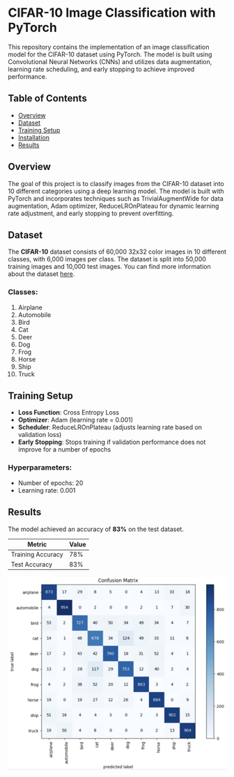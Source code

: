 # CIFAR-10 Image Classification with PyTorch

This repository contains the implementation of an image classification model for the CIFAR-10 dataset using PyTorch. The model is built using Convolutional Neural Networks (CNNs) and utilizes data augmentation, learning rate scheduling, and early stopping to achieve improved performance.

## Table of Contents

- [Overview](#overview)
- [Dataset](#dataset)
- [Training Setup](#training-setup)
- [Installation](#installation)
- [Results](#results)


## Overview

The goal of this project is to classify images from the CIFAR-10 dataset into 10 different categories using a deep learning model. The model is built with PyTorch and incorporates techniques such as TrivialAugmentWide for data augmentation, Adam optimizer, ReduceLROnPlateau for dynamic learning rate adjustment, and early stopping to prevent overfitting.

## Dataset

The **CIFAR-10** dataset consists of 60,000 32x32 color images in 10 different classes, with 6,000 images per class. The dataset is split into 50,000 training images and 10,000 test images. You can find more information about the dataset [here](https://pytorch.org/vision/main/generated/torchvision.datasets.CIFAR10.html).


### Classes:
1. Airplane
2. Automobile
3. Bird
4. Cat
5. Deer
6. Dog
7. Frog
8. Horse
9. Ship
10. Truck


## Training Setup

- **Loss Function**: Cross Entropy Loss
- **Optimizer**: Adam (learning rate = 0.001)
- **Scheduler**: ReduceLROnPlateau (adjusts learning rate based on validation loss)
- **Early Stopping**: Stops training if validation performance does not improve for a number of epochs

### Hyperparameters:

- Number of epochs: 20
- Learning rate: 0.001

## Results

The model achieved an accuracy of **83%** on the test dataset.

| Metric            | Value        |
|-------------------|--------------|
| Training Accuracy  | 78%          |
| Test Accuracy      | 83%          |

![Confusion Matrix](https://github.com/architanand8986/Image-Classification-Model-using-CNN/blob/main/Image/Confusion%20Matrix.png)





